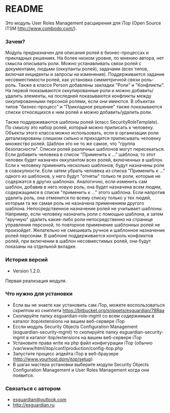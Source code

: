 # README #

Это модуль User Roles Management расширения для iTop (Open Source ITSM http://www.combodo.com/).


### Зачем? ###

Модуль предназначен для описания ролей в бизнес-процессах и прикладных решениях. На более низком уровне, по мнению автора, нет смысла описывать роли. Можно устанавливать связи ролей с документами, людьми (оккупанты ролей), задачами (всех типов, включая инциденты и запросы на изменения).
Поддерживается задание несовместимости ролей, как установка симметричной связи роль-роль. Также в классе Person добавлены закладки "Роли" и "Конфликты". На первой показываются оккупированные роли и можно добавить/удалить элементы, на последней показываются конфликты между оккупированными персоной ролями, если они имеются. В объектах типов "бизнес-процесс" и "Прикладное решение" также показываются списки относящихся к ним ролей и можно добавить/удалить роли.

Также поддерживаются шаблоны ролей (класс SecurityRoleTemplate). По смыслу это набор ролей, который можно приписать к человеку. Объекты этого класса можно использовать, если в организации роли детализированы слишком сильно и приходится приписывать человеку множество ролей. Шаблон это не то же самое, что "группа безопасности". Списки ролей различных шаблонов могут пересекаться. Если добавить человека в список "Применить к ..." шаблона, то этот человек будет назначен оккупантом всех ролей, включенных в шаблон. Если к человеку применить несколько шаблонов, будут назначены роли в совокупности. Если затем убрать человека из списка "Применить к ..." одного из шаблонов, у него будут "отняты" только те роли, которые не содержатся в других шаблонах. Аналогично, если изменить сам шаблон, добавив в него новую роль, она будет назначена всем людям, содержащимся в списке "применить к ..." этого шаблона. Если напротив удалить роль, она отменится по всему списку только у тех людей, которым та же самая роль не назначена применением другого шаблона. 
Непосредственное назначение ролей не учитывает шаблоны. Например, если человеку назначить роли с помощью шаблона, а затем "вручную" удалить какие-либо роли непосредственно на странице управления персоной, то повторное применение шаблонных ролей не произойдет. Желательно не смешивать ручное и шаблонное назначение ролей персонам.
В шаблоне поддерживается контроль конфликтов ролей, при включении в шаблон несовместимых ролей, они будут показаны на отдельной вкладке.
 
### История версий ###

* Version 1.2.0.

Первая реализация модуля.




### Что нужно для установки ###

* Если вы не знаете как установить сам iTop, можете воспользоваться скриптом из сниппета https://bitbucket.org/snippets/esguardian/78Raa 
* Скопируйте папку esguardian-role-mgmt со всем содержимым в каталог itop/extensions на вашем веб-сервере iTop
* Ессли модуль Security Objects Configuration Management (esguardian-security-mgmt) то скопируйте папку esguardian-security-mgmt в каталог itop/extensions на вашем веб-сервере iTop
* Установите права write на php файл конфигурации iTop (обычно /var/www/html/itop/conf/production/config-itop.php
* Запустите процесс апдейта iTop в веб-браузере (http://www.yourhost.dom/itop/setup)
* В шагах мастера установки выберите модули Security Objects Configuration Management и User Roles Management когда они появится. 


### Связаться с автором ###
* esguardian@outlook.com
* http://esguardian.ru

